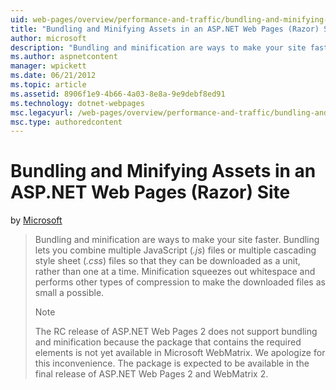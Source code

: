 ```yaml
---
uid: web-pages/overview/performance-and-traffic/bundling-and-minifying-assets-in-an-aspnet-web-pages-razor-site
title: "Bundling and Minifying Assets in an ASP.NET Web Pages (Razor) Site | Microsoft Docs"
author: microsoft
description: "Bundling and minification are ways to make your site faster. Bundling lets you combine multiple JavaScript ( .js ) files or multiple cascading style sheet (..."
ms.author: aspnetcontent
manager: wpickett
ms.date: 06/21/2012
ms.topic: article
ms.assetid: 8906f1e9-4b66-4a03-8e8a-9e9debf8ed91
ms.technology: dotnet-webpages
msc.legacyurl: /web-pages/overview/performance-and-traffic/bundling-and-minifying-assets-in-an-aspnet-web-pages-razor-site
msc.type: authoredcontent
---
```

Bundling and Minifying Assets in an ASP.NET Web Pages (Razor) Site
====================
by [Microsoft](https://github.com/microsoft)

> Bundling and minification are ways to make your site faster. Bundling lets you combine multiple JavaScript (*.js*) files or multiple cascading style sheet (*.css*) files so that they can be downloaded as a unit, rather than one at a time. Minification squeezes out whitespace and performs other types of compression to make the downloaded files as small a possible.
> 
> > [!NOTE]
> > The RC release of ASP.NET Web Pages 2 does not support bundling and minification because the package that contains the required elements is not yet available in Microsoft WebMatrix. We apologize for this inconvenience. The package is expected to be available in the final release of ASP.NET Web Pages 2 and WebMatrix 2.
